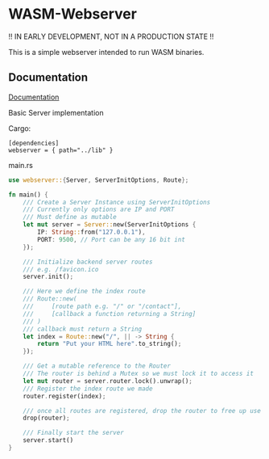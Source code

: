 # WASM-Webserver
!! IN EARLY DEVELOPMENT, NOT IN A PRODUCTION STATE !!

This is a simple webserver intended to run WASM binaries.

## Documentation

[Documentation](https://linktodocumentation)

 Basic Server implementation
 
 Cargo:
 ```
 [dependencies]
 webserver = { path="../lib" }
 ```
 main.rs
```rust
use webserver::{Server, ServerInitOptions, Route};

fn main() {
    /// Create a Server Instance using ServerInitOptions
    /// Currently only options are IP and PORT
    /// Must define as mutable
    let mut server = Server::new(ServerInitOptions {
        IP: String::from("127.0.0.1"),
        PORT: 9500, // Port can be any 16 bit int
    });

    /// Initialize backend server routes
    /// e.g. /favicon.ico
    server.init();

    /// Here we define the index route
    /// Route::new(
    ///     [route path e.g. "/" or "/contact"], 
    ///     [callback a function returning a String]
    /// )
    /// callback must return a String
    let index = Route::new("/", || -> String {
        return "Put your HTML here".to_string();
    });

    /// Get a mutable reference to the Router
    /// The router is behind a Mutex so we must lock it to access it
    let mut router = server.router.lock().unwrap();
    /// Register the index route we made
    router.register(index);

    /// once all routes are registered, drop the router to free up use of it to run the server
    drop(router);

    /// Finally start the server
    server.start()
}
```